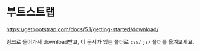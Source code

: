 # 부트스트랩

https://getbootstrap.com/docs/5.1/getting-started/download/


링크로 들어가서 download받고, 이 문서가 있는 폴더로 `css/` `js/` 폴더를 옮겨보세요. 